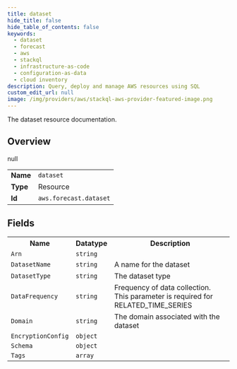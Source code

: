 ```yaml
---
title: dataset
hide_title: false
hide_table_of_contents: false
keywords:
  - dataset
  - forecast
  - aws
  - stackql
  - infrastructure-as-code
  - configuration-as-data
  - cloud inventory
description: Query, deploy and manage AWS resources using SQL
custom_edit_url: null
image: /img/providers/aws/stackql-aws-provider-featured-image.png
---
```

The dataset resource documentation.

## Overview
<table><tbody>
<tr><td><b>Name</b></td><td><code>dataset</code></td></tr>
<tr><td><b>Type</b></td><td>Resource</td></tr>
null
<tr><td><b>Id</b></td><td><code>aws.forecast.dataset</code></td></tr>
</tbody></table>

## Fields
<table><tbody>
<tr><th>Name</th><th>Datatype</th><th>Description</th></tr>
<tr><td><code>Arn</code></td><td><code>string</code></td><td></td></tr><tr><td><code>DatasetName</code></td><td><code>string</code></td><td>A name for the dataset</td></tr><tr><td><code>DatasetType</code></td><td><code>string</code></td><td>The dataset type</td></tr><tr><td><code>DataFrequency</code></td><td><code>string</code></td><td>Frequency of data collection. This parameter is required for RELATED_TIME_SERIES</td></tr><tr><td><code>Domain</code></td><td><code>string</code></td><td>The domain associated with the dataset</td></tr><tr><td><code>EncryptionConfig</code></td><td><code>object</code></td><td></td></tr><tr><td><code>Schema</code></td><td><code>object</code></td><td></td></tr><tr><td><code>Tags</code></td><td><code>array</code></td><td></td></tr>
</tbody></table>